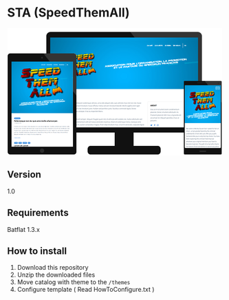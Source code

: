 # STA (SpeedThemAll)
![Preview](./previewgithub.png)

## Version
1.0

## Requirements
Batflat 1.3.x

## How to install
1. Download this repository
2. Unzip the downloaded files
3. Move catalog with theme to the `/themes` 
4. Configure template ( Read HowToConfigure.txt )
